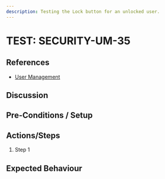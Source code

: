 ```yaml
---
description: Testing the Lock button for an unlocked user.
---
```


# TEST: SECURITY-UM-35

## References

* [User Management](../../../../../operations/security-administration/user-management.md)

## Discussion

## Pre-Conditions / Setup



## Actions/Steps

1. Step 1

## Expected Behaviour

